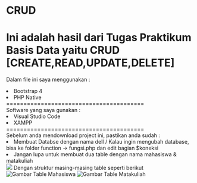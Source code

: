 # CRUD
Ini adalah hasil dari Tugas Praktikum Basis Data yaitu CRUD [CREATE,READ,UPDATE,DELETE]
========================================
Dalam file ini saya menggunakan :
<li>Bootstrap 4</li>
<li>PHP Native</li>
========================================<br>
Software yang saya gunakan :
<li>Visual Studio Code</li>
<li>XAMPP</li>
========================================<br>
Sebelum anda mendownload project ini, pastikan anda sudah :
<li>Membuat Databse dengan nama dell / Kalau ingin mengubah database, bisa ke folder function -> fungsi.php dan edit bagian $koneksi</li>
<li>Jangan lupa untuk membuat dua table dengan nama mahasiswa & matakuliah</li>
<img src="https://i.imgur.com/Ixo4puJ.png"/>
Dengan struktur masing-masing table seperti berikut<br>
<img title="Gambar Table Mahasiswa" src="https://i.imgur.com/0QMkDp8.png"/>
<img title="Gambar Table Matakuliah" src="https://i.imgur.com/iYzMosB.png"/>
